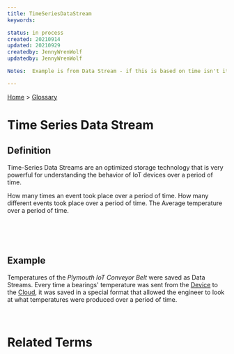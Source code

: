 ```yaml
---
title: TimeSeriesDataStream
keywords: 

status: in process
created: 20210914
updated: 20210929
createdby: JennyWrenWolf
updatedby: JennyWrenWolf

Notes:  Example is from Data Stream - if this is based on time isn't it a better example here?  Each data point must have a time stamp.  Analysize based on the time stamps.  Time Bucket (a period of time where data is grouped for analysis)

---
```

[Home](../Index.md) > [Glossary](./Index.md)

# Time Series Data Stream
## Definition
Time-Series Data Streams are an optimized storage technology that is very powerful for understanding the behavior of IoT devices over a period of time. 

How many times an event took place over a period of time.  How many different events took place over a period of time.  The Average temperature over a period of time.

<br>
<br>
<br>

## Example
Temperatures of the *Plymouth IoT Conveyor Belt* were saved as Data Streams.  Every time a bearings' temperature was sent from the [Device](./Device.md) to the [Cloud](./Cloud.md), it was saved in a special format that allowed the engineer to look at what temperatures were produced over a period of time.
<br>
<br>
<br>

# Related Terms
